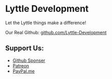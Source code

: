 # Lyttle Development
Let the Lyttle things make a difference!

Our Real Github: [github.com/Lyttle-Development](https://github.com/Lyttle-Development)

## Support Us:
- [Github Sponser](https://github.com/sponsors/Lyttle-Development)
- [Patreon](https://patreon.com/LyttleDevelopment)
- [PayPal.me](https://paypal.me/Stualyttle)
